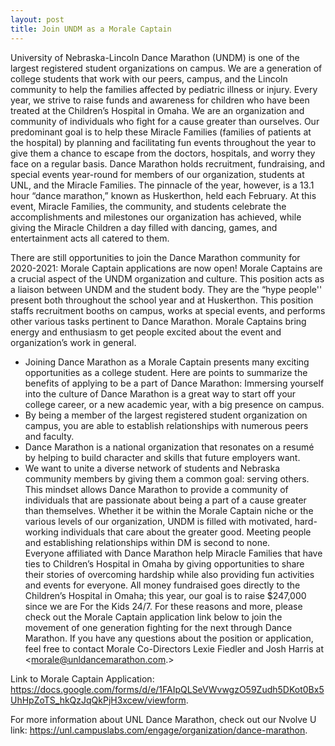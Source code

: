 ```yaml
---
layout: post
title: Join UNDM as a Morale Captain
---
```

University of Nebraska-Lincoln Dance Marathon (UNDM) is one of the largest registered student organizations on campus. We are a generation of college students that work with our peers, campus, and the Lincoln community to help the families affected by pediatric illness or injury. Every year, we strive to raise funds and awareness for children who have been treated at the Children’s Hospital in Omaha.  We are an organization and community of individuals who fight for a cause greater than ourselves.  Our predominant goal is to help these Miracle Families (families of patients at the hospital) by planning and facilitating fun events throughout the year to give them a chance to escape from the doctors, hospitals, and worry they face on a regular basis.  Dance Marathon holds recruitment, fundraising, and special events year-round for members of our organization, students at UNL, and the Miracle Families.  The pinnacle of the year, however, is a 13.1 hour “dance marathon,” known as Huskerthon, held each February.  At this event, Miracle Families, the community, and students celebrate the accomplishments and milestones our organization has achieved, while giving the Miracle Children a day filled with dancing, games, and entertainment acts all catered to them. 

There are still opportunities to join the Dance Marathon community for 2020-2021: Morale Captain applications are now open!  Morale Captains are a crucial aspect of the UNDM organization and culture.  This position acts as a liaison between UNDM and the student body.  They are the “hype people'' present both throughout the school year and at Huskerthon.  This position staffs recruitment booths on campus, works at special events, and performs other various tasks pertinent to Dance Marathon.  Morale Captains bring energy and enthusiasm to get people excited about the event and organization’s work in general.  

- Joining Dance Marathon as a Morale Captain presents many exciting opportunities as a college student.  Here are points to summarize the benefits of applying to be a part of Dance Marathon:
Immersing yourself into the culture of Dance Marathon is a great way to start off your college career, or a new academic year, with a big presence on campus.  
- By being a member of the largest registered student organization on campus, you are able to establish relationships with numerous peers and faculty.
- Dance Marathon is a national organization that resonates on a resumé by helping to build character and skills that future employers want.  
- We want to unite a diverse network of students and Nebraska community members by giving them a common goal: serving others.  This mindset allows Dance Marathon to provide a community of individuals that are passionate about being a part of a cause greater than themselves. 
Whether it be within the Morale Captain niche or the various levels of our organization, UNDM is filled with motivated, hard-working individuals that care about the greater good. Meeting people and establishing relationships within DM is second to none.  
Everyone affiliated with Dance Marathon help Miracle Families that have ties to Children’s Hospital in Omaha by giving opportunities to share their stories of overcoming hardship while also providing fun activities and events for everyone. 
All money fundraised goes directly to the Children’s Hospital in Omaha; this year, our goal is to raise $247,000 since we are For the Kids 24/7. 
For these reasons and more, please check out the Morale Captain application link below to join the movement of one generation fighting for the next through Dance Marathon.  If you have any questions about the position or application, feel free to contact Morale Co-Directors Lexie Fiedler and Josh Harris at <morale@unldancemarathon.com.>

Link to Morale Captain Application: https://docs.google.com/forms/d/e/1FAIpQLSeVWvwgzO59Zudh5DKot0Bx5UhHpZoTS_hkQzJqQkPjH3xcew/viewform. 

For more information about UNL Dance Marathon, check out our Nvolve U link: https://unl.campuslabs.com/engage/organization/dance-marathon. 




